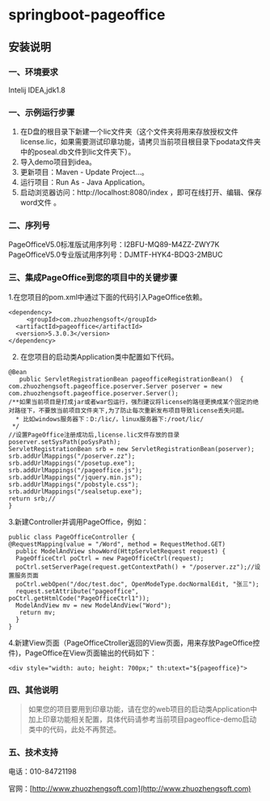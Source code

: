 # springboot-pageoffice
## 安装说明
### 一、环境要求
Intelij IDEA,jdk1.8
### 一、示例运行步骤
1. 在D盘的根目录下新建一个lic文件夹（这个文件夹将用来存放授权文件license.lic，如果需要测试印章功能，请拷贝当前项目根目录下podata文件夹中的poseal.db文件到lic文件夹下）。
2. 导入demo项目到idea。
3. 更新项目：Maven - Update Project...。
4. 运行项目：Run As - Java Application。
5. 启动浏览器访问：http://localhost:8080/index ，即可在线打开、编辑、保存word文件 。
### 二、序列号
   PageOfficeV5.0标准版试用序列号：I2BFU-MQ89-M4ZZ-ZWY7K           
   PageOfficeV5.0专业版试用序列号：DJMTF-HYK4-BDQ3-2MBUC
### 三、集成PageOffice到您的项目中的关键步骤
   1.在您项目的pom.xml中通过下面的代码引入PageOffice依赖。

```
<dependency>
     <groupId>com.zhuozhengsoft</groupId>   
  <artifactId>pageoffice</artifactId>   
  <version>5.3.0.3</version>
</dependency>
```

2. 在您项目的启动类Application类中配置如下代码。

```
@Bean
   public ServletRegistrationBean pageofficeRegistrationBean()  {
com.zhuozhengsoft.pageoffice.poserver.Server poserver = new com.zhuozhengsoft.pageoffice.poserver.Server();
/**如果当前项目是打成jar或者war包运行，强烈建议将license的路径更换成某个固定的绝对路径下，不要放当前项目文件夹下,为了防止每次重新发布项目导致license丢失问题。
  * 比如windows服务器下：D:/lic/，linux服务器下:/root/lic/
 */
//设置PageOffice注册成功后,license.lic文件存放的目录
poserver.setSysPath(poSysPath);
ServletRegistrationBean srb = new ServletRegistrationBean(poserver);
srb.addUrlMappings("/poserver.zz");
srb.addUrlMappings("/posetup.exe");
srb.addUrlMappings("/pageoffice.js");
srb.addUrlMappings("/jquery.min.js");
srb.addUrlMappings("/pobstyle.css");
srb.addUrlMappings("/sealsetup.exe");
return srb;//
}
```

3.新建Controller并调用PageOffice，例如：

```
public class PageOfficeController {
@RequestMapping(value = "/Word", method = RequestMethod.GET)
  public ModelAndView showWord(HttpServletRequest request) {
  PageOfficeCtrl poCtrl = new PageOfficeCtrl(request);
  poCtrl.setServerPage(request.getContextPath() + "/poserver.zz");//设置服务页面
  poCtrl.webOpen("/doc/test.doc", OpenModeType.docNormalEdit, "张三");
  request.setAttribute("pageoffice", poCtrl.getHtmlCode("PageOfficeCtrl1"));
  ModelAndView mv = new ModelAndView("Word");
   return mv;
  }
}
```

4.新建View页面（PageOfficeCtroller返回的View页面，用来存放PageOffice控件)，PageOffice在View页面输出的代码如下：

```
<div style="width: auto; height: 700px;" th:utext="${pageoffice}">
```

### 四、其他说明

> 如果您的项目要用到印章功能，请在您的web项目的启动类Application中加上印章功能相关配置，具体代码请参考当前项目pageoffice-demo启动类中的代码，此处不再赘述。

### 五、技术支持

电话：010-84721198

官网：[http://www.zhuozhengsoft.com](http://www.zhuozhengsoft.com)